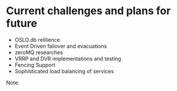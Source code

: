 # Current challenges and plans for future

- OSLO.db relilience
- Event Driven failover and evacuations
- zeroMQ researches
- VRRP and DVR implementations and testing
- Fencing Support
- Sophisticated load balancing of services

Note:
